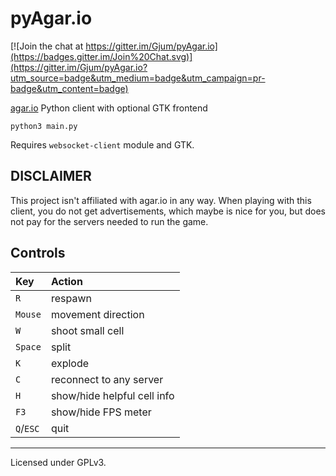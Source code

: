 pyAgar.io
=========

[![Join the chat at https://gitter.im/Gjum/pyAgar.io](https://badges.gitter.im/Join%20Chat.svg)](https://gitter.im/Gjum/pyAgar.io?utm_source=badge&utm_medium=badge&utm_campaign=pr-badge&utm_content=badge)

[agar.io](http://agar.io/) Python client with optional GTK frontend

`python3 main.py`

Requires `websocket-client` module and GTK.

DISCLAIMER
----------
This project isn't affiliated with agar.io in any way. When playing with this client, you do not get advertisements, which maybe is nice for you, but does not pay for the servers needed to run the game.

Controls
--------
| Key       | Action                |
|:----------|:----------------------|
| `R`       | respawn               |
| `Mouse`   | movement direction    |
| `W`       | shoot small cell      |
| `Space`   | split                 |
| `K`       | explode               |
| `C`       | reconnect to any server |
| `H`       | show/hide helpful cell info |
| `F3`      | show/hide FPS meter   |
| `Q`/`ESC` | quit                  |

---

Licensed under GPLv3.
